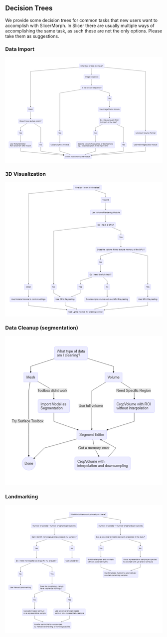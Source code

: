 ## Decision Trees
We provide some decision trees for common tasks that new users want to accomplish with SlicerMorph. In Slicer there are usually multiple ways of accomplishing the same task, as such these are not the only options. Please take them as suggestions.

### Data Import

<img src="DataImport.png">

### 3D Visualization

<img src="3DVisualization.png">

### Data Cleanup (segmentation)

<img src="DataCleanUp.png">

### Landmarking

<img src="Landmarking.png">
